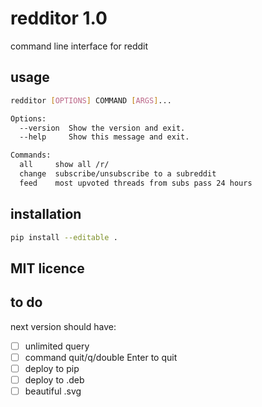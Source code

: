 # redditor 1.0

command line interface for reddit

## usage

```bash
redditor [OPTIONS] COMMAND [ARGS]...

Options:
  --version  Show the version and exit.
  --help     Show this message and exit.

Commands:
  all     show all /r/
  change  subscribe/unsubscribe to a subreddit
  feed    most upvoted threads from subs pass 24 hours
```

## installation

```bash
pip install --editable .
```

## MIT licence

## to do

next version should have:

- [ ] unlimited query
- [ ] command quit/q/double Enter to quit
- [ ] deploy to pip
- [ ] deploy to .deb
- [ ] beautiful .svg